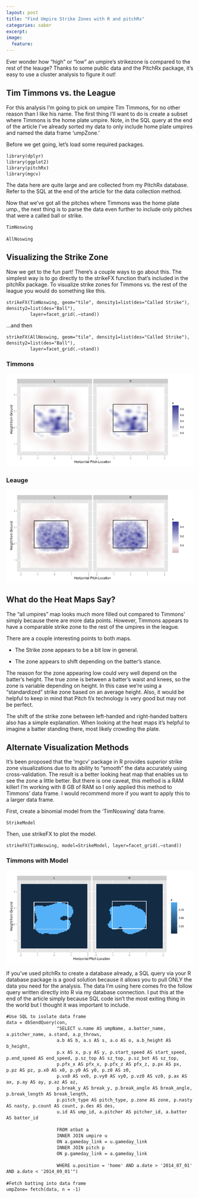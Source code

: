 ```yaml
---
layout: post
title: "Find Umpire Strike Zones with R and pitchRx"
categories: saber
excerpt:
image:
  feature:
---
```


Ever wonder how “high” or “low” an umpire’s strikezone is compared to the rest of the leauge? Thanks to some public data and the PitchRx package, it’s easy to use a cluster analysis to figure it out!

## Tim Timmons vs. the League

For this analysis I’m going to pick on umpire Tim Timmons, for no other reason than I like his name. The first thing I’ll want to do is create a subset where Timmons is the home plate umpire. Note, in the SQL query at the end of the article I’ve already sorted my data to only include home plate umpires and named the data frame ‘umpZone.’

Before we get going, let’s load some required packages.

```
library(dplyr)
library(ggplot2)
library(pitchRx)
library(mgcv)
```
The data here are quite large and are collected from my PitchRx database. Refer to the SQL at the end of the article for the data collection method.

Now that we’ve got all the pitches where Timmons was the home plate ump., the next thing is to parse the data even further to include only pitches that were a called ball or strike.

```
TimNoswing

AllNoswing
```

## Visualizing the Strike Zone

Now we get to the fun part! There’s a couple ways to go about this. The simplest way is to go directly to the strikeFX function that’s included in the pitchRx package. To visualize strike zones for Timmons vs. the rest of the league you would do something like this.

```
strikeFX(TimNoswing, geom="tile", density1=list(des="Called Strike"), density2=list(des="Ball"), 
         layer=facet_grid(.~stand))

```

...and then

```
strikeFX(AllNoswing, geom="tile", density1=list(des="Called Strike"), density2=list(des="Ball"), 
         layer=facet_grid(.~stand))
```

### Timmons

<img src="/images/TimBallStrike.png" alt="image">

### Leauge

<img src="/images/Allumps.png" alt="image">
	

## What do the Heat Maps Say?

The “all umpires” map looks much more filled out compared to Timmons’ simply because there are more data points. However, Timmons appears to have a comparable strike zone to the rest of the umpires in the league.

There are a couple interesting points to both maps.

* The Strike zone appears to be a bit low in general.

* The zone appears to shift depending on the batter’s stance.

The reason for the zone appearing low could very well depend on the batter’s height. The true zone is between a batter’s waist and knees, so the zone is variable depending on height. In this case we’re using a “standardized” strike zone based on an average height. Also, it would be helpful to keep in mind that Pitch f/x technology is very good but may not be perfect.

The shift of the strike zone between left-handed and right-handed batters also has a simple explanation. When looking at the heat maps it’s helpful to imagine a batter standing there, most likely crowding the plate.

## Alternate Visualization Methods

It’s been proposed that the ‘mgcv’ package in R provides superior strike zone visualizations due to its ability to “smooth” the data accurately using cross-validation. The result is a better looking heat map that enables us to see the zone a little better. But there is one caveat, this method is a RAM killer! I’m working with 8 GB of RAM so I only applied this method to Timmons’ data frame. I would recommend more if you want to apply this to a larger data frame.

First, create a binomial model from the ‘TimNoswing’ data frame.

```
StrikeModel
```

Then, use strikeFX to plot the model.

```
strikeFX(TimNoswing, model=StrikeModel, layer=facet_grid(.~stand))

```

### Timmons with Model

<img src="/images/TimStrikeModel.png" alt="image">

If you’ve used pitchRx to create a database already, a SQL query via your R database package is a good solution because it allows you to pull ONLY the data you need for the analysis. The data I’m using here comes fro the follow query written directly into R via my database connection. I put this at the end of the article simply because SQL code isn’t the most exiting thing in the world but I thought it was important to include.

```
#Use SQL to isolate data frame
data = dbSendQuery(con,
                   "SELECT u.name AS umpName, a.batter_name, a.pitcher_name, a.stand, a.p_throws,
                   a.b AS b, a.s AS s, a.o AS o, a.b_height AS b_height,
                   p.x AS x, p.y AS y, p.start_speed AS start_speed, p.end_speed AS end_speed, p.sz_top AS sz_top, p.sz_bot AS sz_top, 
                   p.pfx_x AS pfx_x, p.pfx_z AS pfx_z, p.px AS px, p.pz AS pz, p.x0 AS x0, p.y0 AS y0, p.z0 AS z0, 
                   p.vx0 AS vx0, p.vy0 AS vy0, p.vz0 AS vz0, p.ax AS ax, p.ay AS ay, p.az AS az,
                   p.break_y AS break_y, p.break_angle AS break_angle, p.break_length AS break_length, 
                   p.pitch_type AS pitch_type, p.zone AS zone, p.nasty AS nasty, p.count AS count, p.des AS des,
                   u.id AS ump_id, a.pitcher AS pitcher_id, a.batter AS batter_id
                   
                   FROM atbat a
                   INNER JOIN umpire u
                   ON a.gameday_link = u.gameday_link
                   INNER JOIN pitch p
                   ON p.gameday_link = a.gameday_link
                   
                   WHERE u.position = 'home' AND a.date > '2014_07_01' AND a.date < '2014_09_01'")

#Fetch batting into data frame
umpZone= fetch(data, n = -1)
```